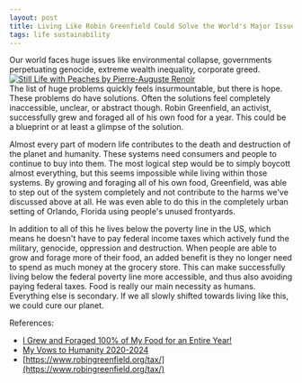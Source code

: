 ```yaml
---
layout: post
title: Living Like Robin Greenfield Could Solve the World's Major Issues
tags: life sustainability
---
```

Our world faces huge issues like environmental collapse, governments perpetuating genocide, extreme wealth inequality, corporate greed.  
[![Still Life with Peaches by Pierre-Auguste Renoir](https://upload.wikimedia.org/wikipedia/commons/1/19/Still_Life_with_Peaches_MET_DT1140.jpg)](https://commons.wikimedia.org/wiki/File:Still_Life_with_Peaches_MET_DT1140.jpg)  
The list of huge problems quickly feels insurmountable, but there is hope. These problems do have solutions. Often the solutions feel completely inaccessible, unclear, or abstract though. Robin Greenfield, an activist, successfully grew and foraged all of his own food for a year. This could be a blueprint or at least a glimpse of the solution. 

Almost every part of modern life contributes to the death and destruction of the planet and humanity. These systems need consumers and people to continue to buy into them. The most logical step would be to simply boycott almost everything, but this seems impossible while living within those systems. By growing and foraging all of his own food, Greenfield, was able to step out of the system completely and not contribute to the harms we've discussed above at all. He was even able to do this in the completely urban setting of Orlando, Florida using people's unused frontyards.

In addition to all of this he lives below the poverty line in the US, which means he doesn't have to pay federal income taxes which actively fund the military, genocide, oppression and destruction. When people are able to grow and forage more of their food, an added benefit is they no longer need to spend as much money at the grocery store. This can make successfully living below the federal poverty line more accessible, and thus also avoiding paying federal taxes. Food is really our main necessity as humans. Everything else is secondary. If we all slowly shifted towards living like this, we could cure our planet. 


References: 
- [I Grew and Foraged 100% of My Food for an Entire Year!](https://www.youtube.com/watch?v=nX4kq4QfYRA)
- [My Vows to Humanity 2020-2024 ](https://www.robingreenfield.org/vows/)
- [https://www.robingreenfield.org/tax/](https://www.robingreenfield.org/tax/)